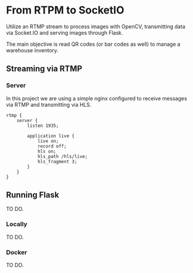 # From RTPM to SocketIO

Utilize an RTMP stream to process images with OpenCV, transmitting data via Socket.IO and serving images through Flask.

The main objective is read QR codes (or bar codes as well) to manage a warehouse inventory.

## Streaming via RTMP

### Server

In this project we are using a simple nginx configured to receive messages via RTMP and transmitting via HLS.

```nginx
rtmp {
    server {
        listen 1935;

        application live {
            live on;
            record off;
            hls on;
            hls_path /hls/live;
            hls_fragment 3;
        }
    }
}
```

## Running Flask

TO DO.

### Locally

TO DO.

### Docker

TO DO.
